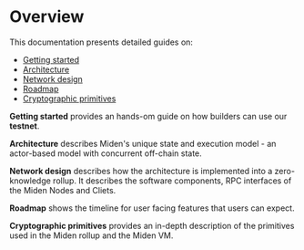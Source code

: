 # Overview
This documentation presents detailed guides on:

* [Getting started](getting-started.md)
* [Architecture](../architecture.md)
* [Network design](../network.md)
* [Roadmap](../roadmap.md)
* [Cryptographic primitives](../crypto-primitives.md)

**Getting started** provides an hands-om guide on how builders can use our **testnet**.

**Architecture** describes Miden's unique state and execution model - an actor-based model with concurrent off-chain state.

**Network design** describes how the architecture is implemented into a zero-knowledge rollup. It describes the software components, RPC interfaces of the Miden Nodes and Cliets.  

**Roadmap** shows the timeline for user facing features that users can expect.

**Cryptographic primitives** provides an in-depth description of the primitives used in the Miden rollup and the Miden VM.
